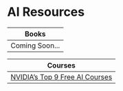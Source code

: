 # AI Resources

| Books    |
| -------- | 
| Coming Soon...|

| Courses    |
| -------- | 
| [NVIDIA’s Top 9 Free AI Courses](https://www.nyurai.me/2025/01/unlock-ai-mastery-nvidias-top-9-free-ai.html)|